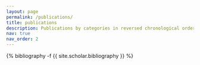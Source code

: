 ```yaml
---
layout: page
permalink: /publications/
title: publications
description: Publications by categories in reversed chronological order. Asterisks (*) denote equal contributions.
nav: true
nav_order: 2
---
```


<!-- _pages/publications.md -->

<!-- Bibsearch Feature -->

{% bibliography -f {{ site.scholar.bibliography }} %}



</div>
